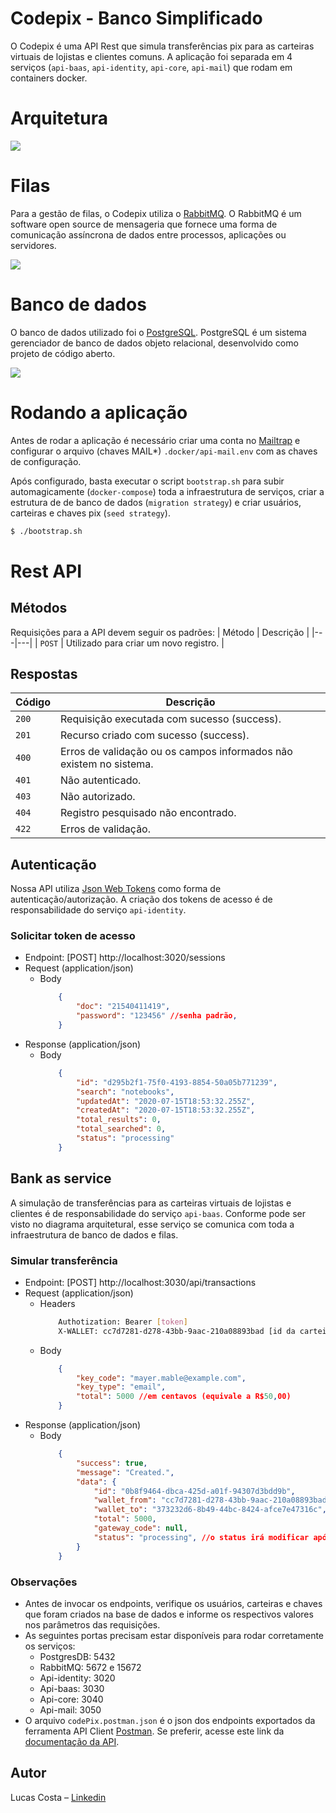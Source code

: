 # Codepix - Banco Simplificado

O Codepix é uma API Rest que simula transferências pix para as carteiras virtuais de
lojistas e clientes comuns. A aplicação foi separada em 4 serviços (`api-baas`, 
`api-identity`, `api-core`, `api-mail`) que rodam em containers docker.

# Arquitetura

![](./.github/assets/codepix-bank-simulator-arch.png)

# Filas
Para a gestão de filas, o Codepix utiliza o [RabbitMQ](https://www.rabbitmq.com/). O RabbitMQ é um 
software open source de mensageria que fornece uma forma de comunicação assíncrona de dados entre 
processos, aplicações ou servidores. 

![](./.github/assets/codepix-queues.png)

# Banco de dados
O banco de dados utilizado foi o [PostgreSQL](https://www.postgresql.org/). PostgreSQL é um sistema 
gerenciador de banco de dados objeto relacional, desenvolvido como projeto de código aberto.

![](./.github/assets/codepix-db.png)

# Rodando a aplicação
Antes de rodar a aplicação é necessário criar uma conta no [Mailtrap](https://mailtrap.io/) e 
configurar o arquivo (chaves MAIL*) `.docker/api-mail.env` com as chaves de configuração.

Após configurado, basta executar o script `bootstrap.sh` para subir automagicamente (`docker-compose`) 
toda a infraestrutura de serviços, criar a estrutura de de banco de dados (`migration strategy`) e 
criar usuários, carteiras e chaves pix (`seed strategy`).
```sh
$ ./bootstrap.sh
```
# Rest API
## Métodos
Requisições para a API devem seguir os padrões:
| Método | Descrição |
|---|---|
| `POST` | Utilizado para criar um novo registro. |

## Respostas

| Código | Descrição |
|---|---|
| `200` | Requisição executada com sucesso (success).|
| `201` | Recurso criado com sucesso (success).|
| `400` | Erros de validação ou os campos informados não existem no sistema.|
| `401` | Não autenticado.|
| `403` | Não autorizado.|
| `404` | Registro pesquisado não encontrado.|
| `422` | Erros de validação.|

## Autenticação
Nossa API utiliza [Json Web Tokens](https://jwt.io/) como forma de autenticação/autorização.
A criação dos tokens de acesso é de responsabilidade do serviço `api-identity`.

### Solicitar token de acesso
+ Endpoint: [POST] http://localhost:3020/sessions
+ Request (application/json)
    + Body
        ```json
            {
                "doc": "21540411419",
                "password": "123456" //senha padrão,
            }
        ```
+ Response (application/json)
    + Body
        ```json
            {
                "id": "d295b2f1-75f0-4193-8854-50a05b771239",
                "search": "notebooks",
                "updatedAt": "2020-07-15T18:53:32.255Z",
                "createdAt": "2020-07-15T18:53:32.255Z",
                "total_results": 0,
                "total_searched": 0,
                "status": "processing"
            }
        ```

## Bank as service
A simulação de transferências para as carteiras virtuais de lojistas e clientes é de responsabilidade 
do serviço `api-baas`. Conforme pode ser visto no diagrama arquitetural, esse serviço se comunica
com toda a infraestrutura de banco de dados e filas.

### Simular transferência
+ Endpoint: [POST] http://localhost:3030/api/transactions
+ Request (application/json)
    + Headers
        ```sh
            Authotization: Bearer [token]
            X-WALLET: cc7d7281-d278-43bb-9aac-210a08893bad [id da carteira de origem]
        ```
    + Body
        ```json
            {
                "key_code": "mayer.mable@example.com",
                "key_type": "email",
                "total": 5000 //em centavos (equivale a R$50,00)
            }
        ```
+ Response (application/json)
    + Body
        ```json
            {
                "success": true,
                "message": "Created.",
                "data": {
                    "id": "0b8f9464-dbca-425d-a01f-94307d3bdd9b",
                    "wallet_from": "cc7d7281-d278-43bb-9aac-210a08893bad",
                    "wallet_to": "373232d6-8b49-44bc-8424-afce7e47316c",
                    "total": 5000,
                    "gateway_code": null,
                    "status": "processing", //o status irá modificar após ser processado pelos outros serviços (filas)
                }
            }
        ```

### Observações
+ Antes de invocar os endpoints, verifique os usuários, carteiras e chaves que foram criados na base de dados 
e informe os respectivos valores nos parâmetros das requisições.
+ As seguintes portas precisam estar disponíveis para rodar corretamente os serviços:
    + PostgresDB: 5432
    + RabbitMQ: 5672 e 15672
    + Api-identity: 3020
    + Api-baas: 3030
    + Api-core: 3040
    + Api-mail: 3050
+ O arquivo `codePix.postman.json` é o json dos endpoints exportados da ferramenta API Client 
[Postman](https://www.postman.com/). Se preferir, acesse este link da 
[documentação da API](https://documenter.getpostman.com/view/51603/Tzm6jvco).

## Autor
Lucas Costa – [Linkedin](https://www.linkedin.com/in/lucashcruzcosta/)